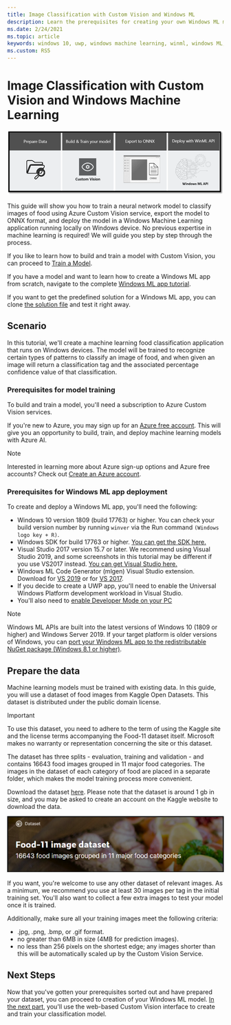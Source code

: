 ```yaml
---
title: Image Classification with Custom Vision and Windows ML
description: Learn the prerequisites for creating your own Windows ML model and image classification app.
ms.date: 2/24/2021
ms.topic: article
keywords: windows 10, uwp, windows machine learning, winml, windows ML, tutorials
ms.custom: RS5
---
```


# Image Classification with Custom Vision and Windows Machine Learning

![Image classification flow](../../images/tutorials/image-classification-flow.png)

This guide will show you how to train a neural network model to classify images of food using Azure Custom Vision service, export the model to ONNX format, and deploy the model in a Windows Machine Learning application running locally on Windows device. No previous expertise in machine learning is required! We will guide you step by step through the process. 

If you like to learn how to build and train a model with Custom Vision, you can proceed to [Train a Model](image-classification-train-model.md).

If you have a model and want to learn how to create a Windows ML app from scratch, navigate to the complete [Windows ML app tutorial](image-classification-deploy-model.md). 

If you want to get the predefined solution for a Windows ML app, you can clone [the solution file](https://github.com/microsoft/Windows-Machine-Learning/tree/master/Samples/Tutorial%20Samples/Custom%20Vision%20and%20Windows%20ML) and test it right away.

## Scenario

In this tutorial, we'll create a machine learning food classification application that runs on Windows devices. The model will be trained to recognize certain types of patterns to classify an image of food, and when given an image will return a classification tag and the associated percentage confidence value of that classification.

### Prerequisites for model training

To build and train a model, you'll need a subscription to Azure Custom Vision services.

If you're new to Azure, you may sign up for an [Azure free account](https://azure.microsoft.com/free/services/machine-learning/). This will give you an opportunity to build, train, and deploy machine learning models with Azure AI.

> [!NOTE]
> Interested in learning more about Azure sign-up options and Azure free accounts? Check out [Create an Azure account](/learn/modules/create-an-azure-account/).

### Prerequisites for Windows ML app deployment

To create and deploy a Windows ML app, you'll need the following:

* Windows 10 version 1809 (build 17763) or higher. You can check your build version number by running `winver` via the Run command `(Windows logo key + R)`.
* Windows SDK for build 17763 or higher. [You can get the SDK here.](https://developer.microsoft.com/windows/downloads/windows-10-sdk/)
* Visual Studio 2017 version 15.7 or later. We recommend using Visual Studio 2019, and some screenshots in this tutorial may be different if you use VS2017 instead. [You can get Visual Studio here.](https://developer.microsoft.com/windows/downloads/)
* Windows ML Code Generator (mlgen) Visual Studio extension. Download for [VS 2019](https://marketplace.visualstudio.com/items?itemName=WinML.mlgenv2) or for [VS 2017](https://marketplace.visualstudio.com/items?itemName=WinML.mlgen).
* If you decide to create a UWP app, you'll need to enable the Universal Windows Platform development workload in Visual Studio.
* You'll also need to [enable Developer Mode on your PC](/windows/apps/get-started/enable-your-device-for-development)

> [!NOTE]
> Windows ML APIs are built into the latest versions of Windows 10 (1809 or higher) and Windows Server 2019. If your target platform is older versions of Windows, you can [port your Windows ML app to the redistributable NuGet package (Windows 8.1 or higher)](../port-app-to-nuget.md). 

## Prepare the data

Machine learning models must be trained with existing data. In this guide, you will use a dataset of food images from Kaggle Open Datasets. This dataset is distributed under the public domain license.

> [!IMPORTANT]
> To use this dataset, you need to adhere to the term of using the Kaggle site and the license terms accompanying the Food-11 dataset itself. Microsoft makes no warranty or representation concerning the site or this dataset.

The dataset has three splits - evaluation, training and validation - and contains 16643 food images grouped in 11 major food categories. The images in the dataset of each category of food are placed in a separate folder, which makes the model training process more convenient.

Download the dataset [here](https://www.kaggle.com/trolukovich/food11-image-dataset). Please note that the dataset is around 1 gb in size, and you may be asked to create an account on the Kaggle website to download the data.

![Food image datasaet](../../images/tutorials/food-image-dataset.png)

If you want, you're welcome to use any other dataset of relevant images. As a minimum, we recommend you use at least 30 images per tag in the initial training set. You'll also want to collect a few extra images to test your model once it is trained.

Additionally, make sure all your training images meet the following criteria:
*	.jpg, .png, .bmp, or .gif format.
*	no greater than 6MB in size (4MB for prediction images).
*	no less than 256 pixels on the shortest edge; any images shorter than this will be automatically scaled up by the Custom Vision Service.

## Next Steps

Now that you've gotten your prerequisites sorted out and have prepared your dataset, you can proceed to creation of your Windows ML model. [In the next part](image-classification-train-model.md), you'll use the web-based Custom Vision interface to create and train your classification model.
